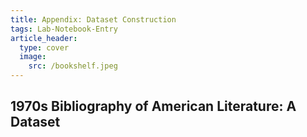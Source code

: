 ```yaml
---
title: Appendix: Dataset Construction
tags: Lab-Notebook-Entry
article_header:
  type: cover
  image:
    src: /bookshelf.jpeg
---
```


## **1970s Bibliography of American Literature: A Dataset**